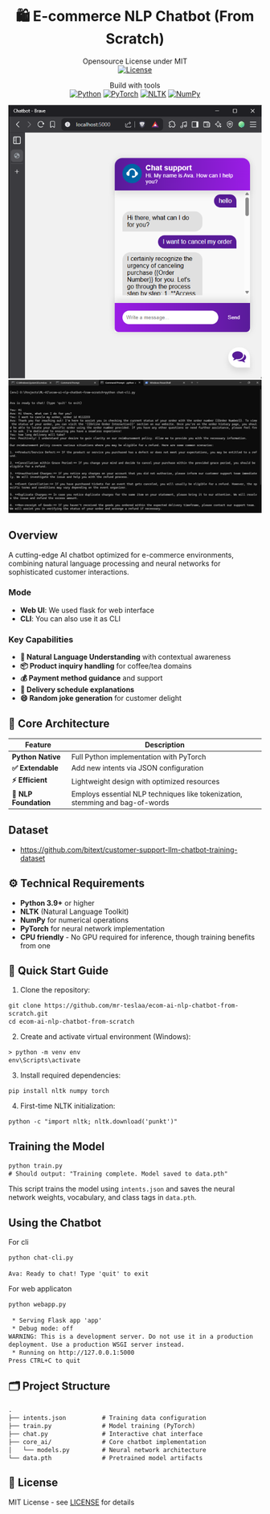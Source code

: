 <div align="center">
<h1>
🛍️ E-commerce NLP Chatbot (From Scratch)
</h1> 

Opensource License under MIT
<br /> 
[![License](https://img.shields.io/badge/license-MIT-blue)](https://opensource.org/licenses/MIT)

Build with tools
<br />
[![Python](https://img.shields.io/badge/Python-3.9+-brightgreen)](https://www.python.org/)
[![PyTorch](https://img.shields.io/badge/PyTorch-2.0+-orange)](https://pytorch.org/)
[![NLTK](https://img.shields.io/badge/NLTK-3.8-purple)](https://www.nltk.org/)
[![NumPy](https://img.shields.io/badge/NumPy-1.25+-green)](https://numpy.org/)

![Web UI](./images/webui.png)
![CLI](./images/cli.png)

</div>

## Overview
A cutting-edge AI chatbot optimized for e-commerce environments, combining natural language processing and neural networks for sophisticated customer interactions.

### Mode
- **Web UI**: We used flask for web interface
- **CLI**: You can also use it as CLI

### Key Capabilities
- **🧠 Natural Language Understanding** with contextual awareness
- **📦 Product inquiry handling** for coffee/tea domains
- **💰 Payment method guidance** and support
- **🚚 Delivery schedule explanations**
- **😄 Random joke generation** for customer delight

## 🧩 Core Architecture
| Feature | Description |
|---------|-------------|
| **Python Native** | Full Python implementation with PyTorch |
| **✅ Extendable** | Add new intents via JSON configuration |
| **⚡ Efficient** | Lightweight design with optimized resources |
| **🧠 NLP Foundation** | Employs essential NLP techniques like tokenization, stemming and bag-of-words |

## Dataset
- https://github.com/bitext/customer-support-llm-chatbot-training-dataset


## ⚙️ Technical Requirements
- **Python 3.9+** or higher
- **NLTK** (Natural Language Toolkit)
- **NumPy** for numerical operations
- **PyTorch** for neural network implementation
- **CPU friendly** - No GPU required for inference, though training benefits from one

## 🚀 Quick Start Guide
1. Clone the repository:
```shell
git clone https://github.com/mr-teslaa/ecom-ai-nlp-chatbot-from-scratch.git
cd ecom-ai-nlp-chatbot-from-scratch
```

2. Create and activate virtual environment (Windows):
```shell
> python -m venv env
env\Scripts\activate
```

3. Install required dependencies:
```shell
pip install nltk numpy torch
```

4. First-time NLTK initialization:
```shell
python -c "import nltk; nltk.download('punkt')"
```

## Training the Model
```shell
python train.py
# Should output: "Training complete. Model saved to data.pth"
```

This script trains the model using `intents.json` and saves the neural network weights, vocabulary, and class tags in `data.pth`.

## Using the Chatbot

For cli
```shell
python chat-cli.py

Ava: Ready to chat! Type 'quit' to exit
```

For web applicaton
```shell
python webapp.py

 * Serving Flask app 'app'
 * Debug mode: off
WARNING: This is a development server. Do not use it in a production deployment. Use a production WSGI server instead.
 * Running on http://127.0.0.1:5000
Press CTRL+C to quit
```

## 🗂️ Project Structure
```
.
├── intents.json          # Training data configuration
├── train.py              # Model training (PyTorch)
├── chat.py               # Interactive chat interface
├── core_ai/              # Core chatbot implementation
│   └── models.py         # Neural network architecture
└── data.pth              # Pretrained model artifacts
```

## 📜 License
MIT License - see [LICENSE](LICENSE) for details
